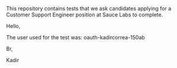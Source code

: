 This repository contains tests that we ask candidates applying for a Customer Support Engineer position at Sauce Labs to complete. 

Hello,

The user used for the test was:
oauth-kadircorrea-150ab

Br,

Kadir